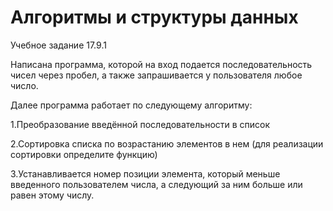 # Алгоритмы и структуры данных

Учебное задание 17.9.1

Написана программа, которой на вход подается последовательность чисел через пробел, а также запрашивается у пользователя любое число.

Далее программа работает по следующему алгоритму:

1.Преобразование введённой последовательности в список

2.Сортировка списка по возрастанию элементов в нем (для реализации сортировки определите функцию)

3.Устанавливается номер позиции элемента, который меньше введенного пользователем числа, а следующий за ним больше или равен этому числу.
